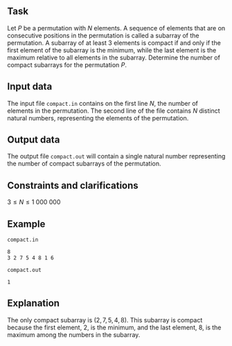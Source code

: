 ## Task

Let $P$ be a permutation with $N$ elements. A sequence of elements that are on consecutive positions in the permutation is called a subarray of the permutation. A subarray of at least 3 elements is compact if and only if the first element of the subarray is the minimum, while the last element is the maximum relative to all elements in the subarray. Determine the number of compact subarrays for the permutation $P$.

## Input data

The input file `compact.in` contains on the first line $N$, the number of elements in the permutation. The second line of the file contains $N$ distinct natural numbers, representing the elements of the permutation.

## Output data

The output file `compact.out` will contain a single natural number representing the number of compact subarrays of the permutation.

## Constraints and clarifications

$3 \leq N \leq 1\ 000\ 000$

## Example

`compact.in` 
```
8 
3 2 7 5 4 8 1 6 
```

`compact.out` 
```
1 
```

## Explanation

The only compact subarray is $(2, 7, 5, 4, 8)$. This subarray is compact because the first element, $2$, is the minimum, and the last element, $8$, is the maximum among the numbers in the subarray.